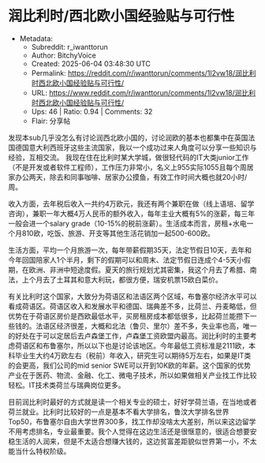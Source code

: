 # 润比利时/西北欧小国经验贴与可行性

- Metadata:
  - Subreddit: r_iwanttorun
  - Author: BitchyVoice
  - Created: 2025-06-04 03:48:30 UTC
  - Permalink: https://reddit.com/r/iwanttorun/comments/1l2vw18/润比利时西北欧小国经验贴与可行性/
  - URL: https://www.reddit.com/r/iwanttorun/comments/1l2vw18/润比利时西北欧小国经验贴与可行性/
  - Ups: 46 | Ratio: 0.94 | Comments: 32
  - Flair: 分享帖


发现本sub几乎没怎么有讨论润西北欧小国的，讨论润欧的基本也都集中在英国法国德国意大利西班牙这些主流国家，我以一个成功过来人角度可以分享一些知识与经验，互相交流。
我现在住在比利时某大学城，做很轻代码的IT大类junior工作（不是开发或者软件工程师），工作压力非常小，名义上955实际1055且每个周居家办公两天，除去和同事咖啡、居家办公摸鱼，有效工作时间大概也就20小时/周。

收入方面，去年税后收入一共约4万欧元，我还有两个兼职在做（线上语培、留学咨询），兼职一年大概4万人民币的额外收入，每年主业大概有5%的涨薪，每三年一般会进一个salary
grade（10-15%的税前涨薪）。生活成本而言，房租+水电一个月810欧，吃饭、旅游、开支等其他生活花销加一起500-600欧。

生活方面，平均一个月旅游一次，每年带薪假期35天，法定节假日10天，去年和今年回国陪家人1个半月，剩下的假期可以和周末、法定节假日连成个4-5天小假期，在欧洲、非洲中短途度假。夏天的旅行规划尤其密集，我这个月去了希腊、南法，上个月去了土耳其和意大利玩，都很方便，瑞安机票15欧白菜价。

有关比利时这个国家，大致分为荷语区和法语区两个区域，布鲁塞尔经济水平可以看成荷语区。荷语区收入和发展水平和德国、瑞典差不多，比荷兰、丹麦略低，但优势在于荷语区房价是西欧最低水平，买房租房成本都低很多，比起荷兰能攒下一些钱的。法语区经济很差，大概和北法（鲁贝、里尔）差不多，失业率也高，唯一的好处在于可以定居后去卢森堡工作，卢森堡工资欧盟内最高。润比利时的主要考虑荷语区和布鲁塞尔，所以以下也是讨论该地区。今年最低工资标准是2111欧，本科毕业生大约4万欧左右（税前）年收入，研究生可以期待5万左右，如果是IT类的会更高，我们公司的mid
senior
SWE可以开到10K欧的年薪。这个国家的优势产业在于医药、物流、金融、化工、微电子技术，所以如果做相关产业找工作比较轻松。IT技术类荷兰与瑞典岗位更多。

目前润比利时最好的方式就是读一个相关专业的硕士，好好学荷兰语，在当地或者荷兰就业。比利时比较好的一点是基本不看大学排名，鲁汶大学排名世界Top50，布鲁塞尔自由大学世界300多，找工作却没啥太大差别，所以来这边留学不用考虑排名，专业最重要。我个人觉得在这边生活还是很惬意的，很适合想要安稳生活的人润来，但是不太适合想赚大钱的，这边贫富差距貌似世界第一小，不太能当什么特权阶级。

